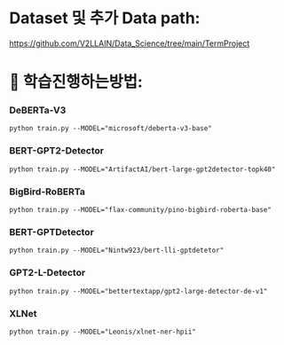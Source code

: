 # Dataset 및 추가 Data path:
https://github.com/V2LLAIN/Data_Science/tree/main/TermProject

#
# 📕 학습진행하는방법:

### DeBERTa-V3
    python train.py --MODEL="microsoft/deberta-v3-base"

### BERT-GPT2-Detector
    python train.py --MODEL="ArtifactAI/bert-large-gpt2detector-topk40"

### BigBird-RoBERTa
    python train.py --MODEL="flax-community/pino-bigbird-roberta-base"

### BERT-GPTDetector
    python train.py --MODEL="Nintw923/bert-lli-gptdetetor"

### GPT2-L-Detector
    python train.py --MODEL="bettertextapp/gpt2-large-detector-de-v1"

### XLNet
    python train.py --MODEL="Leonis/xlnet-ner-hpii"


